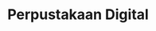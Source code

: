 ---
date:  ""
draft: false
title: "Perpustakaan Digital"
weight: 9
parted:
    name: ""
    goal: "Parted 1"
    desc: "Memahami konsep dan prinsip dasar perpustakaan digital."
    icon: ""
tasker:
    name: ""
    goal: "Parted 1"
    desc: "Mencari konsep dan prinsip dasar perpustakaan digital."
    icon: ""
assign:
    name: ""
    goal: "Parted 1"
    desc: "Membuat konsep dan prinsip dasar perpustakaan digital."
    icon: ""
metadata:
    author: ""
description: "Memahami konsep dan prinsip dasar perpustakaan digital."
---